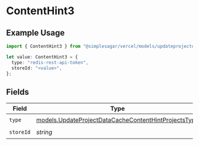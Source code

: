 # ContentHint3

## Example Usage

```typescript
import { ContentHint3 } from "@simplesagar/vercel/models/updateprojectdatacacheop.js";

let value: ContentHint3 = {
  type: "redis-rest-api-token",
  storeId: "<value>",
};
```

## Fields

| Field                                                                                                              | Type                                                                                                               | Required                                                                                                           | Description                                                                                                        |
| ------------------------------------------------------------------------------------------------------------------ | ------------------------------------------------------------------------------------------------------------------ | ------------------------------------------------------------------------------------------------------------------ | ------------------------------------------------------------------------------------------------------------------ |
| `type`                                                                                                             | [models.UpdateProjectDataCacheContentHintProjectsType](../models/updateprojectdatacachecontenthintprojectstype.md) | :heavy_check_mark:                                                                                                 | N/A                                                                                                                |
| `storeId`                                                                                                          | *string*                                                                                                           | :heavy_check_mark:                                                                                                 | N/A                                                                                                                |
